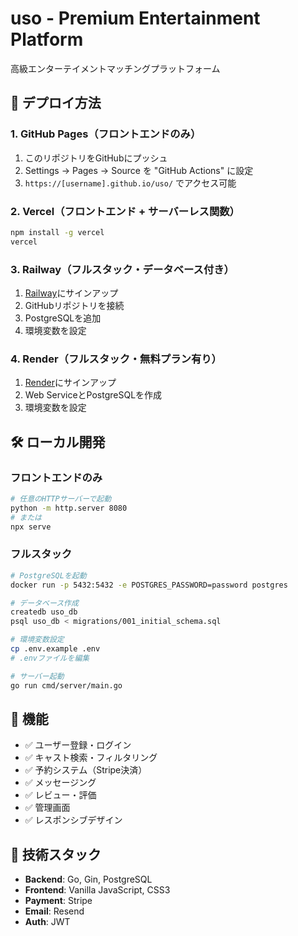 # uso - Premium Entertainment Platform

高級エンターテイメントマッチングプラットフォーム

## 🚀 デプロイ方法

### 1. GitHub Pages（フロントエンドのみ）

1. このリポジトリをGitHubにプッシュ
2. Settings → Pages → Source を "GitHub Actions" に設定
3. `https://[username].github.io/uso/` でアクセス可能

### 2. Vercel（フロントエンド + サーバーレス関数）

```bash
npm install -g vercel
vercel
```

### 3. Railway（フルスタック・データベース付き）

1. [Railway](https://railway.app)にサインアップ
2. GitHubリポジトリを接続
3. PostgreSQLを追加
4. 環境変数を設定

### 4. Render（フルスタック・無料プラン有り）

1. [Render](https://render.com)にサインアップ
2. Web ServiceとPostgreSQLを作成
3. 環境変数を設定

## 🛠️ ローカル開発

### フロントエンドのみ
```bash
# 任意のHTTPサーバーで起動
python -m http.server 8080
# または
npx serve
```

### フルスタック
```bash
# PostgreSQLを起動
docker run -p 5432:5432 -e POSTGRES_PASSWORD=password postgres

# データベース作成
createdb uso_db
psql uso_db < migrations/001_initial_schema.sql

# 環境変数設定
cp .env.example .env
# .envファイルを編集

# サーバー起動
go run cmd/server/main.go
```

## 📱 機能

- ✅ ユーザー登録・ログイン
- ✅ キャスト検索・フィルタリング
- ✅ 予約システム（Stripe決済）
- ✅ メッセージング
- ✅ レビュー・評価
- ✅ 管理画面
- ✅ レスポンシブデザイン

## 🔧 技術スタック

- **Backend**: Go, Gin, PostgreSQL
- **Frontend**: Vanilla JavaScript, CSS3
- **Payment**: Stripe
- **Email**: Resend
- **Auth**: JWT